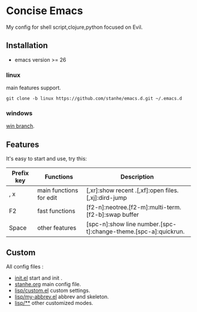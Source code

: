 # Concise Emacs
My config for shell script,clojure,python focused on Evil.

## Installation
* emacs version >= 26
### linux
main features support.
```
git clone -b linux https://github.com/stanhe/emacs.d.git ~/.emacs.d
```
### windows

[win branch](https://github.com/stanhe/emacs.d/tree/win).

## Features
It's easy to start and use, try this:

Prefix key |Functions|Description
-|-|-
, x|main functions for edit| [,xr]:show recent .[,xf]:open files.[,xj]:dird-jump
F2|fast functions| [f2-n]:neotree.[f2-m]:multi-term.[f2-b]:swap buffer
Space|other features| [spc-n]:show line number.[spc-t]:change-theme.[spc-a]:quickrun.

## Custom
All config files :
* [init.el](./init.el) start and init .
* [stanhe.org](./stanhe.org) main config file.
* [lisp/custom.el](./lisp/custom.el) custom settings.
* [lisp/my-abbrev.el](./lisp/my-abbrev.el) abbrev and skeleton.
* [lisp/**](./lisp/) other customized modes.

